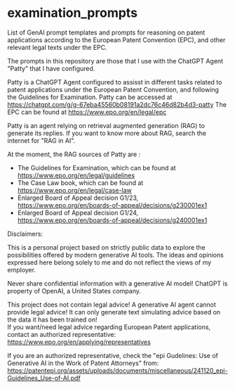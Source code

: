 # examination_prompts
List of GenAI prompt templates and prompts for reasoning on patent applications according to the European Patent Convention (EPC), and other relevant legal texts under the EPC.

The prompts in this repository are those that I use with the ChatGPT Agent "Patty" that I have configured.

Patty is a ChatGPT Agent configured to assisst in different tasks related to patent applications under the European Patent Convention, and following the Guidelines for Examination.
Patty can be accessed at https://chatgpt.com/g/g-67eba45560b08191a2dc76c46d82b4d3-patty
The EPC can be found at https://www.epo.org/en/legal/epc

Patty is an agent relying on retrieval augmented generation (RAG) to generate its replies. If you want to know more about RAG, search the internet for "RAG in AI".

At the moment, the RAG sources of Patty are :
- The Guidelines for Examination, which can be found at https://www.epo.org/en/legal/guidelines
- The Case Law book, which can be found at https://www.epo.org/en/legal/case-law
- Enlarged Board of Appeal decision G1/23, https://www.epo.org/en/boards-of-appeal/decisions/g230001ex1
- Enlarged Board of Appeal decision G1/24, https://www.epo.org/en/boards-of-appeal/decisions/g240001ex1

Disclaimers:

This is a personal project based on strictly public data to explore the possibilities offered by modern generative AI tools.
The ideas and opinions expressed here belong solely to me and do not reflect the views of my employer.

Never share confidential information with a generative AI model! ChatGPT is property of OpenAI, a United States company.

This project does not contain legal advice! 
A generative AI agent cannot provide legal advice! It can only generate text simulating advice based on the data it has been trained on!  
If you want/need legal advice regarding European Patent applications, contact an authorized representative: https://www.epo.org/en/applying/representatives

If you are an authorized representative, check the "epi Gudelines: Use of Generative AI in the Work of Patent Attorneys" from: https://patentepi.org/assets/uploads/documents/miscellaneous/241120_epi-Guidelines_Use-of-AI.pdf
